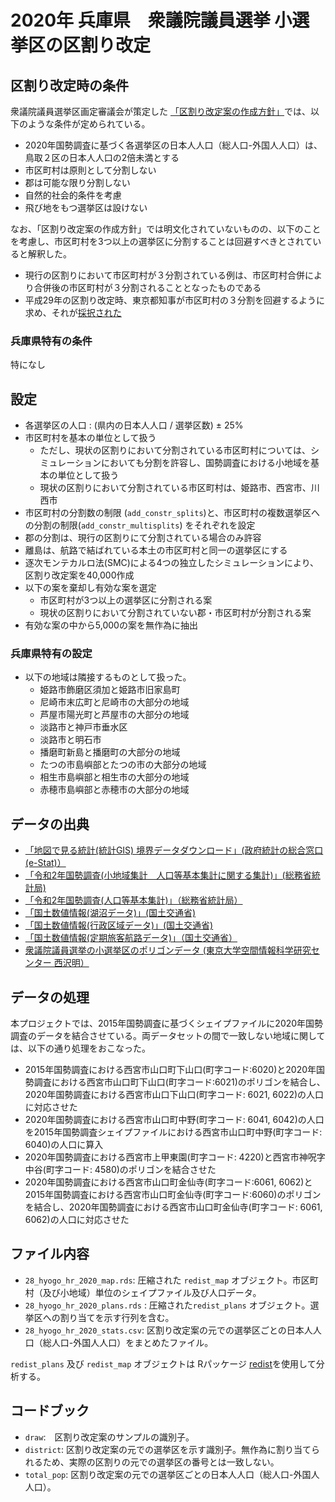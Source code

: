# 2020年 兵庫県　衆議院議員選挙 小選挙区の区割り改定

## 区割り改定時の条件
衆議院議員選挙区画定審議会が策定した [「区割り改定案の作成方針」](https://www.soumu.go.jp/main_content/000794997.pdf)では、以下のような条件が定められている。

* 2020年国勢調査に基づく各選挙区の日本人人口（総人口-外国人人口）は、鳥取２区の日本人人口の2倍未満とする
* 市区町村は原則として分割しない
* 郡は可能な限り分割しない
* 自然的社会的条件を考慮
* 飛び地をもつ選挙区は設けない

なお、「区割り改定案の作成方針」では明文化されていないものの、以下のことを考慮し、市区町村を3つ以上の選挙区に分割することは回避すべきとされていると解釈した。

* 現行の区割りにおいて市区町村が３分割されている例は、市区町村合併により合併後の市区町村が３分割されることとなったものである
* 平成29年の区割り改定時、東京都知事が市区町村の３分割を回避するように求め、それが[採択された](https://www.soumu.go.jp/main_content/000761504.pdf)


### 兵庫県特有の条件 
<!--- This will be 特になし for prefectures except for 北海道 and 東京 -->
特になし

## 設定
* 各選挙区の人口 : (県内の日本人人口 / 選挙区数) ± 25%
* 市区町村を基本の単位として扱う 
  * ただし、現状の区割りにおいて分割されている市区町村については、シミュレーションにおいても分割を許容し、国勢調査における小地域を基本の単位として扱う
  * 現状の区割りにおいて分割されている市区町村は、姫路市、西宮市、川西市
* 市区町村の分割数の制限 (`add_constr_splits`)と、市区町村の複数選挙区への分割の制限(`add_constr_multisplits`) をそれぞれを設定
* 郡の分割は、現行の区割りにて分割されている場合のみ許容
* 離島は、航路で結ばれている本土の市区町村と同一の選挙区にする
* 逐次モンテカルロ法(SMC)による4つの独立したシミュレーションにより、区割り改定案を40,000作成
* 以下の案を棄却し有効な案を選定
  * 市区町村が3つ以上の選挙区に分割される案
  * 現状の区割りにおいて分割されていない郡・市区町村が分割される案
* 有効な案の中から5,000の案を無作為に抽出

### 兵庫県特有の設定
* 以下の地域は隣接するものとして扱った。
  * 姫路市飾磨区須加と姫路市旧家島町
  * 尼崎市末広町と尼崎市の大部分の地域
  * 芦屋市陽光町と芦屋市の大部分の地域
  * 淡路市と神戸市垂水区
  * 淡路市と明石市
  * 播磨町新島と播磨町の大部分の地域
  * たつの市島嶼部とたつの市の大部分の地域
  * 相生市島嶼部と相生市の大部分の地域
  * 赤穂市島嶼部と赤穂市の大部分の地域

## データの出典
* [「地図で見る統計(統計GIS)  境界データダウンロード」(政府統計の総合窓口(e-Stat)）](https://www.e-stat.go.jp/gis/statmap-search?page=1&type=2&aggregateUnitForBoundary=A&toukeiCode=00200521)
* [「令和2年国勢調査(小地域集計　人口等基本集計に関する集計)」(総務省統計局)](https://www.e-stat.go.jp/stat-search/files?page=1&toukei=00200521&tstat=000001136464&cycle=0&tclass1=000001136472)
* [「令和2年国勢調査(人口等基本集計)」（総務省統計局）](https://www.e-stat.go.jp/stat-search/files?page=1&layout=datalist&toukei=00200521&tstat=000001136464&cycle=0&year=20200&month=24101210&tclass1=000001136466)
* [「国土数値情報(湖沼データ)」(国土交通省)](https://nlftp.mlit.go.jp/ksj/gml/datalist/KsjTmplt-W09-v2_2.html)
* [「国土数値情報(行政区域データ)」(国土交通省)](https://nlftp.mlit.go.jp/ksj/gml/datalist/KsjTmplt-N03-v2_3.html)
* [「国土数値情報(定期旅客航路データ)」（国土交通省）](https://nlftp.mlit.go.jp/ksj/gml/datalist/KsjTmplt-N09.html)
* [衆議院議員選挙の小選挙区のポリゴンデータ (東京大学空間情報科学研究センター 西沢明）](https://home.csis.u-tokyo.ac.jp/~nishizawa/senkyoku/)

## データの処理
本プロジェクトでは、2015年国勢調査に基づくシェイプファイルに2020年国勢調査のデータを結合させている。両データセットの間で一致しない地域に関しては、以下の通り処理をおこなった。

* 2015年国勢調査における西宮市山口町下山口(町字コード:6020)と2020年国勢調査における西宮市山口町下山口(町字コード:6021)のポリゴンを結合し、2020年国勢調査における西宮市山口下山口(町字コード: 6021, 6022)の人口に対応させた
* 2020年国勢調査における西宮市山口町中野(町字コード: 6041, 6042)の人口を2015年国勢調査シェイプファイルにおける西宮市山口町中野(町字コード: 6040)の人口に算入
* 2020年国勢調査における西宮市上甲東園(町字コード: 4220)と西宮市神呪字中谷(町字コード: 4580)のポリゴンを結合させた
* 2020年国勢調査における西宮市山口町金仙寺(町字コード:6061, 6062)と2015年国勢調査における西宮市山口町金仙寺(町字コード:6060)のポリゴンを結合し、2020年国勢調査における西宮市山口町金仙寺(町字コード: 6061, 6062)の人口に対応させた

## ファイル内容
* `28_hyogo_hr_2020_map.rds`: 圧縮された `redist_map` オブジェクト。市区町村（及び小地域）単位のシェイプファイル及び人口データ。
* `28_hyogo_hr_2020_plans.rds` :  圧縮された`redist_plans` オブジェクト。選挙区への割り当てを示す行列を含む。
* `28_hyogo_hr_2020_stats.csv`: 区割り改定案の元での選挙区ごとの日本人人口（総人口-外国人人口）をまとめたファイル。

`redist_plans` 及び `redist_map` オブジェクトは Rパッケージ [redist](https://alarm-redist.github.io/redist/)を使用して分析する。

## コードブック
* `draw`:　区割り改定案のサンプルの識別子。
* `district`: 区割り改定案の元での選挙区を示す識別子。無作為に割り当てられるため、実際の区割りの元での選挙区の番号とは一致しない。
* `total_pop`: 区割り改定案の元での選挙区ごとの日本人人口（総人口-外国人人口）。
